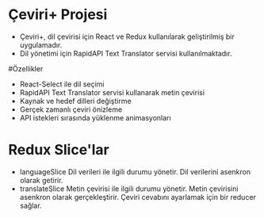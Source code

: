 # Çeviri+ Projesi
- Çeviri+, dil çevirisi için React ve Redux kullanılarak geliştirilmiş bir uygulamadır.
- Dil yönetimi için RapidAPI Text Translator servisi kullanılmaktadır.

#Özellikler
- React-Select ile dil seçimi
- RapidAPI Text Translator servisi kullanarak metin çevirisi
- Kaynak ve hedef dilleri değiştirme
- Gerçek zamanlı çeviri önizleme
- API istekleri sırasında yüklenme animasyonları

# Redux Slice'lar

- languageSlice
Dil verileri ile ilgili durumu yönetir.
Dil verilerini asenkron olarak getirir.
- translateSlice
Metin çevirisi ile ilgili durumu yönetir.
Metin çevirisini asenkron olarak gerçekleştirir.
Çeviri cevabını ayarlamak için bir reducer sağlar.
